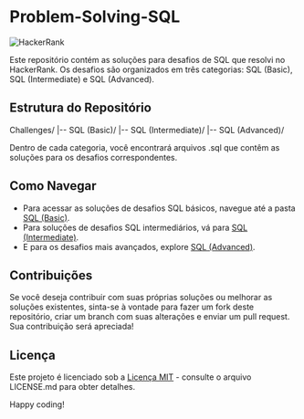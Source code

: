 # Problem-Solving-SQL

![HackerRank](https://upload.wikimedia.org/wikipedia/commons/thumb/4/40/HackerRank_Icon-1000px.png/800px-HackerRank_Icon-1000px.png)

Este repositório contém as soluções para desafios de SQL que resolvi no HackerRank. Os desafios são organizados em três categorias: SQL (Basic), SQL (Intermediate) e SQL (Advanced).

## Estrutura do Repositório

Challenges/
|-- SQL (Basic)/
|-- SQL (Intermediate)/
|-- SQL (Advanced)/

Dentro de cada categoria, você encontrará arquivos .sql que contêm as soluções para os desafios correspondentes.

## Como Navegar

- Para acessar as soluções de desafios SQL básicos, navegue até a pasta [SQL (Basic)](Challenges/SQL%20(Basic)/).
- Para soluções de desafios SQL intermediários, vá para [SQL (Intermediate)](Challenges/SQL%20(Intermediate)/).
- E para os desafios mais avançados, explore [SQL (Advanced)](Challenges/SQL%20(Advanced)/).

## Contribuições

Se você deseja contribuir com suas próprias soluções ou melhorar as soluções existentes, sinta-se à vontade para fazer um fork deste repositório, criar um branch com suas alterações e enviar um pull request. Sua contribuição será apreciada!

## Licença

Este projeto é licenciado sob a [Licença MIT](LICENSE.md) - consulte o arquivo LICENSE.md para obter detalhes.

Happy coding!
